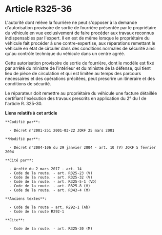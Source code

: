 # Article R325-36

L'autorité dont relève la fourrière ne peut s'opposer à la demande d'autorisation provisoire de sortie de fourrière présentée
par le propriétaire du véhicule en vue exclusivement de faire procéder aux travaux reconnus indispensables par l'expert. Il
en est de même lorsque le propriétaire du véhicule fait procéder à une contre-expertise, aux réparations remettant le
véhicule en état de circuler dans des conditions normales de sécurité ainsi qu'au contrôle technique du véhicule dans un
centre agréé.

Cette autorisation provisoire de sortie de fourrière, dont le modèle est fixé par arrêté du ministre de l'intérieur et du
ministre de la défense, qui tient lieu de pièce de circulation et qui est limitée au temps des parcours nécessaires et des
opérations précitées, peut prescrire un itinéraire et des conditions de sécurité.

Le réparateur doit remettre au propriétaire du véhicule une facture détaillée certifiant l'exécution des travaux prescrits en
application du 2° du I de l'article R. 325-30.

**Liens relatifs à cet article**

	**Codifié par**:

	  - Décret n°2001-251 2001-03-22 JORF 25 mars 2001

	**Modifié par**:

	  - Décret n°2004-106 du 29 janvier 2004 - art. 10 (V) JORF 5 février 2004

	**Cité par**:

	  - Arrêté du 2 mars 2017 - art. 14
	  - Code de la route. - art. R325-23 (V)
	  - Code de la route. - art. R325-32 (V)
	  - Code de la route. - art. R325-5-1 (VD)
	  - Code de la route. - art. R325-8 (V)
	  - Code de la route. - art. R343-4 (M)

	**Anciens textes**:

	  - Code de la route - art. R292-1 (Ab)
	  - Code de la route R292-1

	**Cite**:

	  - Code de la route. - art. R325-30 (M)
